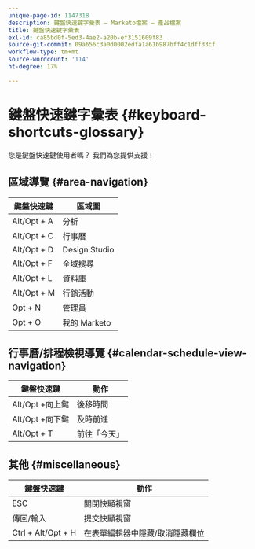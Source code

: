 ```yaml
---
unique-page-id: 1147318
description: 鍵盤快速鍵字彙表 — Marketo檔案 — 產品檔案
title: 鍵盤快速鍵字彙表
exl-id: ca85bd0f-5ed3-4ae2-a20b-ef3151609f83
source-git-commit: 09a656c3a0d0002edfa1a61b987bff4c1dff33cf
workflow-type: tm+mt
source-wordcount: '114'
ht-degree: 17%

---
```


# 鍵盤快速鍵字彙表 {#keyboard-shortcuts-glossary}

您是鍵盤快速鍵使用者嗎？ 我們為您提供支援！

## 區域導覽 {#area-navigation}

| 鍵盤快速鍵 | 區域圖 |
|---|---|
| Alt/Opt + A | 分析 |
| Alt/Opt + C | 行事曆 |
| Alt/Opt + D | Design Studio |
| Alt/Opt + F | 全域搜尋 |
| Alt/Opt + L | 資料庫 |
| Alt/Opt + M | 行銷活動 |
| Opt + N | 管理員 |
| Opt + O | 我的 Marketo |

## 行事曆/排程檢視導覽  {#calendar-schedule-view-navigation}

| 鍵盤快速鍵 | 動作 |
|---|---|
| Alt/Opt +向上鍵 | 後移時間 |
| Alt/Opt +向下鍵 | 及時前進 |
| Alt/Opt + T | 前往「今天」 |

## 其他 {#miscellaneous}

| 鍵盤快速鍵 | 動作 |
|---|---|
| ESC | 關閉快顯視窗 |
| 傳回/輸入 | 提交快顯視窗 |
| Ctrl + Alt/Opt + H | 在表單編輯器中隱藏/取消隱藏欄位 |
